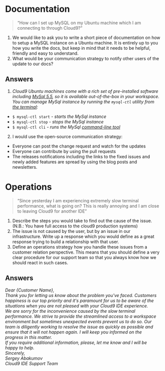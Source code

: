# Documentation #

> “How can I set up MySQL on my Ubuntu machine which I am connecting to through Cloud9?”  

1. We would like to ask you to write a short piece of documentation on how to setup a MySQL instance on a Ubuntu machine. It is entirely up to you how you write the docs, but keep in mind that it needs to be helpful, friendly and easy to understand.
2.  What would be your communication strategy to notify other users of the update to our docs?

## Answers  


1. *Cloud9 Ubuntu machines come with a rich set of pre-installed software including [MySql 5.5](http://dev.mysql.com/doc/refman/5.5/en/index.html), so it is available out-of-the-box in your workspace. You can manage MySql instance by running the `mysql-ctl` utility from [the terminal](https://docs.c9.io/terminal.html):*  
 - `$ mysql-ctl start` *- starts the MySql instance*
 - `$ mysql-ctl stop`  *- stops the MySql instance*
 - `$ mysql-ctl cli`   *- runs the MySql [command-line tool](http://dev.mysql.com/doc/refman/5.5/en/mysql.html)*
2. I would use the open-source communication strategy:
 - Everyone can post the change request and watch for the updates
 - Everyone can contribute by using the pull requests
 - The releases notifications including the links to the fixed issues and newly added features are spread by using the blog posts and newsletters. 

# Operations #
> “Since yesterday I am experiencing extremely slow terminal performance, what is going on? This is really annoying and I am close to leaving Cloud9 for another IDE”



1. Describe the steps you would take to find out the cause of the issue. (N.B.: You have full access to the cloud9 production systems)
2. The issue is not caused by the user, but by an issue in our infrastructure. Write up a response which you would define as a great response trying to build a relationship with that user. 
3. Define an operations strategy how you handle these issues from a customer relation perspective. This means that you should define a very clear procedure for our support team so that you always know how we should react in such cases.

## Answers
*Dear {Customer Name},  
Thank you for letting us know about the problem you've faced. Customers happiness is our top priority and it's paramount for us to be aware of the situations when you are not pleased with your Cloud9 IDE experience.  
We are sorry for the inconvenience caused by the slow terminal performance. We strive to provide the streamlined access to a workspace environment but sometimes unexpected events prevent us to do so. Our team is diligently working to resolve the issue as quickly as possible and ensure that it will not happen again. I will keep you informed on the progress in this matter.  
If you require additional information, please, let me know and I will be happy to help.  
Sincerely,  
Sergey Abakumov   
Cloud9 IDE Support Team*
  
 
